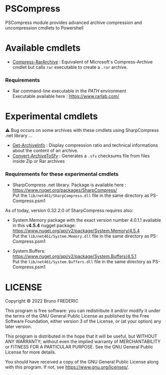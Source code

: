 # PSCompress
PSCompress module provides advanced archive compression and uncompression cmdlets to Powershell


# Available cmdlets
- [Compress-RarArchive](doc/Compress-RarArchive.md) : Equivalent of Microsoft's Compress-Archive
cmdlet but calls `rar` executable to create a `.rar` archive.
### Requirements
- Rar command-line executable in the *PATH* environment</BR>
  Executable available here : https://www.rarlab.com/

# Experimental cmdlets
⚠ Bug occurs on some archives with these cmdlets using SharpCompress .net library ...

- [Get-ArchiveInfo](doc/Get-ArchiveInfo.md) : Display compression ratio and technical informations
about the content of an archive.
- [Convert-ArchiveToSfv](doc/Convert-ArchiveToSfv.md) : Generates a `.sfv` checksums file from files
inside Zip or Rar archives

### Requirements for these experimental cmdlets
- SharpCompress .net library. Package is available here : https://www.nuget.org/packages/SharpCompress/ <br/>
Put the `lib/net461/SharpCompress.dll` file in the same directory as PS-Compress.psm1

As of today, version 0.32.2.0 of SharpCompress requires also:
* System.Memory package with the exact version number 4.0.1.1 available in this v**4.5.4** nugget
package:
https://www.nuget.org/api/v2/package/System.Memory/4.5.4 <br/>
Put the `lib/net461/System.Memory.dll` file in the same directory as PS-Compress.psm1

- System.Buffers: https://www.nuget.org/api/v2/package/System.Buffers/4.5.1 <br/>
Put the `lib/net461/System.Buffers.dll` file in the same directory as PS-Compress.psm1


# LICENSE
Copyright © 2022 Bruno FREDERIC

This program is free software: you can redistribute it and/or modify it under the terms of the GNU
General Public License as published by the Free Software Foundation, either version 3 of the
License, or (at your option) any later version.

This program is distributed in the hope that it will be useful, but WITHOUT ANY WARRANTY; without
even the implied warranty of MERCHANTABILITY or FITNESS FOR A PARTICULAR PURPOSE. See the GNU
General Public License for more details.

You should have received a copy of the GNU General Public License along with this program. If not,
see <https://www.gnu.org/licenses/>.